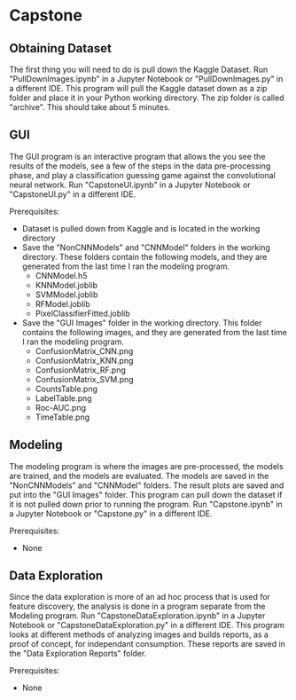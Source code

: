 # Capstone

## Obtaining Dataset
The first thing you will need to do is pull down the Kaggle Dataset. Run "PullDownImages.ipynb" in a Jupyter Notebook or "PullDownImages.py" in a different IDE.
This program will pull the Kaggle dataset down as a zip folder and place it in your Python working directory. The zip folder is called "archive".
This should take about 5 minutes.

## GUI
The GUI program is an interactive program that allows the you see the results of the models, see a few of the steps in the data pre-processing phase, and play a classification guessing game against the convolutional neural network. Run "CapstoneUI.ipynb" in a Jupyter Notebook or "CapstoneUI.py" in a different IDE.

Prerequisites:
  * Dataset is pulled down from Kaggle and is located in the working directory
  * Save the "NonCNNModels" and "CNNModel" folders in the working directory. These folders contain the following models, and they are generated from the last time I ran the modeling program. 
     - CNNModel.h5
     - KNNModel.joblib
     - SVMModel.joblib
     - RFModel.joblib
     - PixelClassifierFitted.joblib
  * Save the "GUI Images" folder in the working directory. This folder contains the following images, and they are generated from the last time I ran the modeling program.
     - ConfusionMatrix_CNN.png
     - ConfusionMatrix_KNN.png
     - ConfusionMatrix_RF.png
     - ConfusionMatrix_SVM.png
     - CountsTable.png
     - LabelTable.png
     - Roc-AUC.png
     - TimeTable.png

## Modeling
The modeling program is where the images are pre-processed, the models are trained, and the models are evaluated. The models are saved in the "NonCNNModels" and "CNNModel" folders. The result plots are saved and put into the "GUI Images" folder. This program can pull down the dataset if it is not pulled down prior to running the program. Run "Capstone.ipynb" in a Jupyter Notebook or "Capstone.py" in a different IDE.

Prerequisites:
  * None
 
## Data Exploration
Since the data exploration is more of an ad hoc process that is used for feature discovery, the analysis is done in a program separate from the Modeling program. Run "CapstoneDataExploration.ipynb" in a Jupyter Notebook or "CapstoneDataExploration.py" in a different IDE. This program looks at different methods of analyzing images and builds reports, as a proof of concept, for independant consumption. These reports are saved in the "Data Exploration Reports" folder. 

Prerequisites:
  * None





